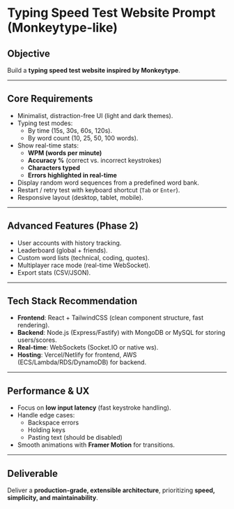 # Typing Speed Test Website Prompt (Monkeytype-like)

## Objective
Build a **typing speed test website inspired by Monkeytype**.

---

## Core Requirements
- Minimalist, distraction-free UI (light and dark themes).
- Typing test modes:
  - By time (15s, 30s, 60s, 120s).
  - By word count (10, 25, 50, 100 words).
- Show real-time stats:
  - **WPM (words per minute)**
  - **Accuracy %** (correct vs. incorrect keystrokes)
  - **Characters typed**
  - **Errors highlighted in real-time**
- Display random word sequences from a predefined word bank.
- Restart / retry test with keyboard shortcut (`Tab` or `Enter`).
- Responsive layout (desktop, tablet, mobile).

---

## Advanced Features (Phase 2)
- User accounts with history tracking.
- Leaderboard (global + friends).
- Custom word lists (technical, coding, quotes).
- Multiplayer race mode (real-time WebSocket).
- Export stats (CSV/JSON).

---

## Tech Stack Recommendation
- **Frontend**: React + TailwindCSS (clean component structure, fast rendering).
- **Backend**: Node.js (Express/Fastify) with MongoDB or MySQL for storing users/scores.
- **Real-time**: WebSockets (Socket.IO or native ws).
- **Hosting**: Vercel/Netlify for frontend, AWS (ECS/Lambda/RDS/DynamoDB) for backend.

---

## Performance & UX
- Focus on **low input latency** (fast keystroke handling).
- Handle edge cases:
  - Backspace errors
  - Holding keys
  - Pasting text (should be disabled)
- Smooth animations with **Framer Motion** for transitions.

---

## Deliverable
Deliver a **production-grade, extensible architecture**, prioritizing **speed, simplicity, and maintainability**.
